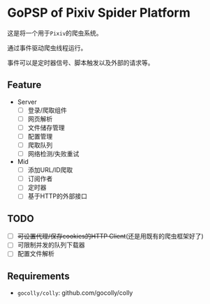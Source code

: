 # GoPSP of Pixiv Spider Platform

这是将一个用于`Pixiv`的爬虫系统。

通过事件驱动爬虫线程运行。

事件可以是定时器信号、脚本触发以及外部的请求等。

## Feature

- Server
  - [ ] 登录/爬取组件
  - [ ] 网页解析
  - [ ] 文件储存管理
  - [ ] 配置管理
  - [ ] 爬取队列
  - [ ] 网络检测/失败重试
- Mid
  - [ ] 添加URL/ID爬取
  - [ ] 订阅作者
  - [ ] 定时器
  - [ ] 基于HTTP的外部接口

## TODO

- [ ] ~~可设置代理/保存cookies的HTTP Client~~(还是用既有的爬虫框架好了)
- [ ] 可限制并发的队列下载器
- [ ] 配置文件解析

## Requirements

- `gocolly/colly`: github.com/gocolly/colly
